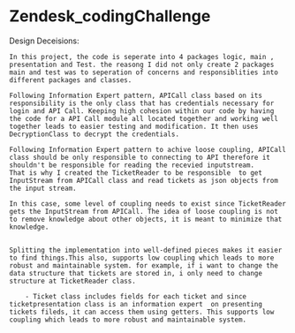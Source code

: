 # Zendesk_codingChallenge

Design Deceisions:

	In this project, the code is seperate into 4 packages logic, main , presentation and Test. the reasong I did not only create 2 packages main and test was to seperation of concerns and responsiblities into different packages and classes. 

	Following Information Expert pattern, APICall class based on its responsibility is the only class that has credentials necessary for login and API Call. Keeping high cohesion within our code by having the code for a API Call module all located together and working well together leads to easier testing and modification. It then uses DecryptionClass to decrypt the credentials. 

	Following Information Expert pattern to achive loose coupling, APICall class should be only responsible to connecting to API therefore it shouldn't be responsible for reading the recevied inputstream. 
	That is why I created the TicketReader to be responsible  to get InputStream from APICall class and read tickets as json objects from the input stream. 

	In this case, some level of coupling needs to exist since TicketReader gets the InputStream from APICall. The idea of loose coupling is not to remove knowledge about other objects, it is meant to minimize that knowledge. 


	Splitting the implementation into well-defined pieces makes it easier to find things.This also, supports low coupling which leads to more robust and maintainable system. for example, if i want to change the data structure that tickets are stored in, i only need to change structure at TicketReader class.

		- Ticket class includes fields for each ticket and since ticketpresentation class is an information expert  on presenting tickets fileds, it can access them using getters. This supports low coupling which leads to more robust and maintainable system.
	

